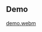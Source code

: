 ## Demo
 [demo.webm](https://github.com/1lyasm/rotate_word/assets/84722851/20b7da13-7e7c-4e53-be86-290f0d92026f)
